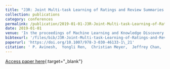 ```yaml
---
title: "J3R: Joint Multi-task Learning of Ratings and Review Summaries for Explainable Recommendation"
collection: publications
category: conferences
permalink: /publication/2019-01-01-J3R-Joint-Multi-task-Learning-of-Ratings-and-Review-Summaries-for-Explainable-Recommendation
date: 2019-01-01
venue: 'In the proceedings of Machine Learning and Knowledge Discovery in Databases - European Conference, ECML PKDD 2019, W&quot;urzburg, Germany, September 16-20, 2019, Proceedings, Part III'
bibtexurl: '/files/bib/J3R-Joint-Multi-task-Learning-of-Ratings-and-Review-Summaries-for-Explainable-Recommendation.bib'
paperurl: 'https://doi.org/10.1007/978-3-030-46133-1\_21'
citation: ' P. Avinesh,  Yongli Ren,  Christian Meyer,  Jeffrey Chan,  Zhifeng Bao,  Mark Sanderson, &quot;J3R: Joint Multi-task Learning of Ratings and Review Summaries for Explainable Recommendation.&quot; In the proceedings of Machine Learning and Knowledge Discovery in Databases - European Conference, ECML PKDD 2019, W&amp;quot;urzburg, Germany, September 16-20, 2019, Proceedings, Part III, 2019.'
---
```

[Access paper here](https://doi.org/10.1007/978-3-030-46133-1\_21){:target="_blank"}
